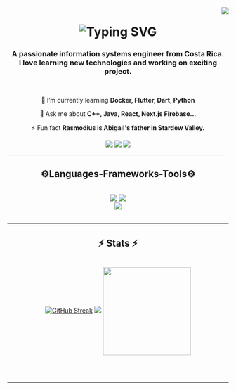 <img align="right" src="https://komarev.com/ghpvc/?username=jocscriptch&label=Profile%20views&color=0e75b6&style=flat" />

<h1 align="center">
  <img src="https://readme-typing-svg.herokuapp.com?font=Righteous&size=35&duration=3000&pause=1000&color=C893EB&background=FFFFFF00&center=true&vCenter=true&random=false&width=500&height=70&lines=Hi+There!%F0%9F%91%8B;I'm+Jocsan+Ram%C3%ADrez+Chaves!" alt="Typing SVG" />
</h1>

<h3 align="center">A passionate information systems engineer from Costa Rica. <br/>
                  I love learning new technologies and working on exciting project.</h3>
<br/>

<div align="center">
  
🌱 I’m currently learning **Docker, Flutter, Dart, Python**
  
💬 Ask me about **C++, Java, React, Next.js Firebase...**

⚡ Fun fact **Rasmodius is Abigail's father in Stardew Valley.**

 </div>

 
<div align="center"> 
  <a href="mailto: jocsan.ramirez.chaves@est.una.ac.cr">
    <img src="https://img.shields.io/badge/Gmail-333333?style=for-the-badge&logo=gmail&logoColor=red" />
  </a>
  <a href="https://www.linkedin.com/in/jocsan-ramirez-chaves/" target="_blank">
    <img src="https://img.shields.io/badge/LinkedIn-0077B5?style=for-the-badge&logo=linkedin&logoColor=white" target="_blank" />
  </a>
  <a href="https://website-portfolio-tailwind-css-react-framer-motion-next.vercel.app/" target="_blank">
     <img src="https://img.shields.io/badge/Portfolio-FF5722?style=for-the-badge&logo=todoist&logoColor=white" target="_blank" />
  </a>
</div>
 <hr/>

 <h2 align="center">⚙️Languages-Frameworks-Tools⚙️</h2>
<br/>
<div align="center">
    <img src="https://skillicons.dev/icons?i=html,css,javascript,typescript,bootstrap,tailwind,vercel,github,figma,git" />
    <img src="https://skillicons.dev/icons?i=php,nodejs,react,nextjs,fortran,cpp,java,maven,idea,linux" /><br>
    <img src="https://skillicons.dev/icons?i=latex,netlify,vite,processing,firebase,mongodb,mysql,postgres,vscode,visualstudio" /><br>
</div>
<br/>
<hr/>

<h2 align="center">⚡ Stats ⚡</h2>
<br>
<div align=center>
    <a href="https://git.io/streak-stats"><img src="https://streak-stats.demolab.com?user=jocscriptch&theme=react&border_radius=10&card_width=470" alt="GitHub Streak" /></a>
    <picture>
        <source
            srcset="https://github-readme-stats.vercel.app/api?username=jocscriptch&show_icons=true&theme=react&rank_icon=github&border_radius=10"
            media="(prefers-color-scheme: dark)"/>
        <source
            srcset="https://github-readme-stats.vercel.app/api?username=jocscriptch&show_icons=true"
            media="(prefers-color-scheme: dark), (prefers-color-scheme: no-preference)"/>
      <img src="https://github-readme-stats.vercel.app/api?username=jocscriptch&show_icons=true" />
    </picture>
    <img height=200 align="center" src="https://github-readme-stats.vercel.app/api/top-langs?username=jocscriptch&layout=compact&theme=react&langs_count=8&card_width=470" />
</div>

<br/><br/>
<hr/>


